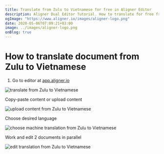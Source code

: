 ```yaml
---
title: Translate from Zulu to Vietnamese for free in Aligner Editor
description: Aligner Dual Editor Tutorial. How to translate for free from Zulu to Vietnamese. Aligner is multilingual document management platform. 
ogImage: "https://www.aligner.io/images/aligner-logo.png"
date: 2020-05-06T07:09:21+03:00
image: ../images/aligner-logo.png
onBlog: true
---
```


# How to translate document from Zulu to Vietnamese

1. Go to editor at [app.aligner.io](https://app.aligner.io "Aligner App web page")

![translate from Zulu to Vietnamese](../aligner-blank-editor.png "translate from Zulu to Vietnamese")

Copy-paste content or upload content

![upload content from Zulu to Vietnamese](../aligner-uploaded-document.png "upload content from Zulu to Vietnamese")

Choose desired language

![choose machine translation from Zulu to Vietnamese](../aligner-language-dropdown.png "choose machine translation from Zulu to Vietnamese")

Work and edit 2 documents in parallel

![edit translation from Zulu to Vietnamese](../aligner-double-sitded-editor.png "edit translation from Zulu to Vietnamese")

